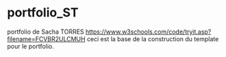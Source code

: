 # portfolio_ST
portfolio de Sacha TORRES
https://www.w3schools.com/code/tryit.asp?filename=FCVBR2ULCMUH
ceci est la base de la construction du template pour le portfolio.
